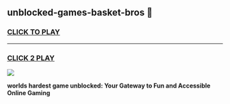 
## unblocked-games-basket-bros 👋
<h3>
<a href="https://premium.freeplayer.one?title=unblocked-games-basket-bros&ref=14F">CLICK TO PLAY</a></h3>
<hr>

<h3>
<a href="https://premium.freeplayer.one?title=unblocked-games-basket-bros&ref=14F">CLICK 2 PLAY</a>
  
</h3>

<a href="https://premium.freeplayer.one?title=unblocked-games-basket-bros&ref=12F/"><img src="https://clearcache.store/games.png"></a>


**worlds hardest game unblocked: Your Gateway to Fun and Accessible Online Gaming**
